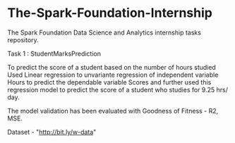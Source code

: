 # The-Spark-Foundation-Internship

The Spark Foundation Data Science and Analytics internship tasks repository.

Task 1 : StudentMarksPrediction

To predict the score of a student based on the number of hours studied Used Linear regression to unvariante regression of independent variable Hours to predict the dependable variable Scores and further used this regression model to predict the score of a student who studies for 9.25 hrs/ day.

The model validation has been evaluated with Goodness of Fitness - R2, MSE. 

Dataset - "http://bit.ly/w-data"
